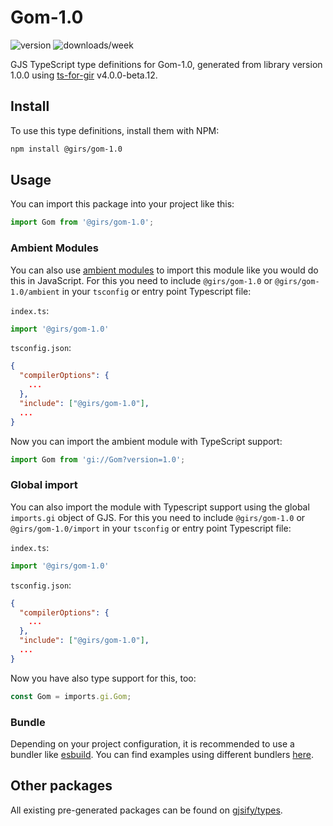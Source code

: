 
# Gom-1.0

![version](https://img.shields.io/npm/v/@girs/gom-1.0)
![downloads/week](https://img.shields.io/npm/dw/@girs/gom-1.0)


GJS TypeScript type definitions for Gom-1.0, generated from library version 1.0.0 using [ts-for-gir](https://github.com/gjsify/ts-for-gir) v4.0.0-beta.12.


## Install

To use this type definitions, install them with NPM:
```bash
npm install @girs/gom-1.0
```

## Usage

You can import this package into your project like this:
```ts
import Gom from '@girs/gom-1.0';
```

### Ambient Modules

You can also use [ambient modules](https://github.com/gjsify/ts-for-gir/tree/main/packages/cli#ambient-modules) to import this module like you would do this in JavaScript.
For this you need to include `@girs/gom-1.0` or `@girs/gom-1.0/ambient` in your `tsconfig` or entry point Typescript file:

`index.ts`:
```ts
import '@girs/gom-1.0'
```

`tsconfig.json`:
```json
{
  "compilerOptions": {
    ...
  },
  "include": ["@girs/gom-1.0"],
  ...
}
```

Now you can import the ambient module with TypeScript support: 

```ts
import Gom from 'gi://Gom?version=1.0';
```

### Global import

You can also import the module with Typescript support using the global `imports.gi` object of GJS.
For this you need to include `@girs/gom-1.0` or `@girs/gom-1.0/import` in your `tsconfig` or entry point Typescript file:

`index.ts`:
```ts
import '@girs/gom-1.0'
```

`tsconfig.json`:
```json
{
  "compilerOptions": {
    ...
  },
  "include": ["@girs/gom-1.0"],
  ...
}
```

Now you have also type support for this, too:

```ts
const Gom = imports.gi.Gom;
```

### Bundle

Depending on your project configuration, it is recommended to use a bundler like [esbuild](https://esbuild.github.io/). You can find examples using different bundlers [here](https://github.com/gjsify/ts-for-gir/tree/main/examples).

## Other packages

All existing pre-generated packages can be found on [gjsify/types](https://github.com/gjsify/types).

